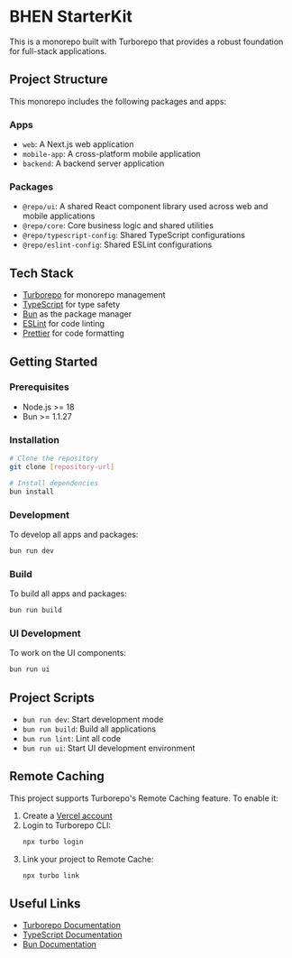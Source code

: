 # BHEN StarterKit

This is a monorepo built with Turborepo that provides a robust foundation for full-stack applications.

## Project Structure

This monorepo includes the following packages and apps:

### Apps

- `web`: A Next.js web application
- `mobile-app`: A cross-platform mobile application
- `backend`: A backend server application

### Packages

- `@repo/ui`: A shared React component library used across web and mobile applications
- `@repo/core`: Core business logic and shared utilities
- `@repo/typescript-config`: Shared TypeScript configurations
- `@repo/eslint-config`: Shared ESLint configurations

## Tech Stack

- [Turborepo](https://turbo.build/repo) for monorepo management
- [TypeScript](https://www.typescriptlang.org/) for type safety
- [Bun](https://bun.sh/) as the package manager
- [ESLint](https://eslint.org/) for code linting
- [Prettier](https://prettier.io) for code formatting

## Getting Started

### Prerequisites

- Node.js >= 18
- Bun >= 1.1.27

### Installation

```sh
# Clone the repository
git clone [repository-url]

# Install dependencies
bun install
```

### Development

To develop all apps and packages:

```sh
bun run dev
```

### Build

To build all apps and packages:

```sh
bun run build
```

### UI Development

To work on the UI components:

```sh
bun run ui
```

## Project Scripts

- `bun run dev`: Start development mode
- `bun run build`: Build all applications
- `bun run lint`: Lint all code
- `bun run ui`: Start UI development environment

## Remote Caching

This project supports Turborepo's Remote Caching feature. To enable it:

1. Create a [Vercel account](https://vercel.com/signup)
2. Login to Turborepo CLI:
   ```sh
   npx turbo login
   ```
3. Link your project to Remote Cache:
   ```sh
   npx turbo link
   ```

## Useful Links

- [Turborepo Documentation](https://turbo.build/repo/docs)
- [TypeScript Documentation](https://www.typescriptlang.org/docs/)
- [Bun Documentation](https://bun.sh/docs)
